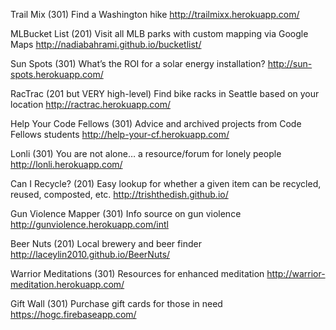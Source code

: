 Trail Mix (301)
Find a Washington hike
http://trailmixx.herokuapp.com/

MLBucket List (201)
Visit all MLB parks with custom mapping via Google Maps
http://nadiabahrami.github.io/bucketlist/

Sun Spots (301)
What’s the ROI for a solar energy installation?
http://sun-spots.herokuapp.com/

RacTrac (201 but VERY high-level)
Find bike racks in Seattle based on your location
http://ractrac.herokuapp.com/

Help Your Code Fellows (301)
Advice and archived projects from Code Fellows students
http://help-your-cf.herokuapp.com/

Lonli (301)
You are not alone… a resource/forum for lonely people
http://lonli.herokuapp.com/

Can I Recycle? (201)
Easy lookup for whether a given item can be recycled, reused, composted, etc.
http://trishthedish.github.io/

Gun Violence Mapper (301)
Info source on gun violence
http://gunviolence.herokuapp.com/intl

Beer Nuts (201)
Local brewery and beer finder
http://laceylin2010.github.io/BeerNuts/

Warrior Meditations (301)
Resources for enhanced meditation
http://warrior-meditation.herokuapp.com/

Gift Wall (301)
Purchase gift cards for those in need
https://hogc.firebaseapp.com/
